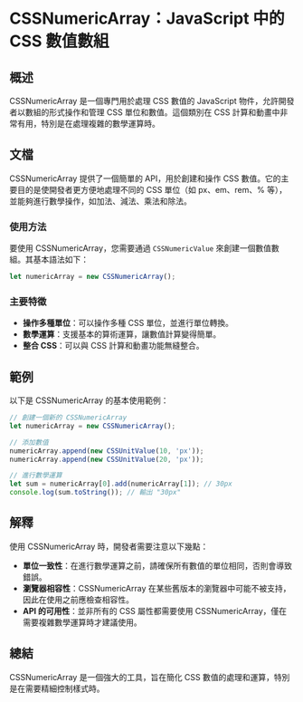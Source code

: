 <!--
Meta Description: # CSSNumericArray：JavaScript 中的 CSS 數值數組 ## 概述 CSSNumericArray 是一個專門用於處理 CSS 數值的 JavaScript 物件，允許開發者以數組的形式操作和管理 CSS 單位和數值。這個類別在 CSS 計算和動畫中非常有用，特別是在處理複...
Meta Keywords: cssnumericarray, css, numericarray, javascript, new
-->

# CSSNumericArray：JavaScript 中的 CSS 數值數組

## 概述
CSSNumericArray 是一個專門用於處理 CSS 數值的 JavaScript 物件，允許開發者以數組的形式操作和管理 CSS 單位和數值。這個類別在 CSS 計算和動畫中非常有用，特別是在處理複雜的數學運算時。

## 文檔
CSSNumericArray 提供了一個簡單的 API，用於創建和操作 CSS 數值。它的主要目的是使開發者更方便地處理不同的 CSS 單位（如 px、em、rem、% 等），並能夠進行數學操作，如加法、減法、乘法和除法。

### 使用方法
要使用 CSSNumericArray，您需要通過 `CSSNumericValue` 來創建一個數值數組。其基本語法如下：

```javascript
let numericArray = new CSSNumericArray();
```

### 主要特徵
- **操作多種單位**：可以操作多種 CSS 單位，並進行單位轉換。
- **數學運算**：支援基本的算術運算，讓數值計算變得簡單。
- **整合 CSS**：可以與 CSS 計算和動畫功能無縫整合。

## 範例
以下是 CSSNumericArray 的基本使用範例：

```javascript
// 創建一個新的 CSSNumericArray
let numericArray = new CSSNumericArray();

// 添加數值
numericArray.append(new CSSUnitValue(10, 'px'));
numericArray.append(new CSSUnitValue(20, 'px'));

// 進行數學運算
let sum = numericArray[0].add(numericArray[1]); // 30px
console.log(sum.toString()); // 輸出 "30px"
```

## 解釋
使用 CSSNumericArray 時，開發者需要注意以下幾點：
- **單位一致性**：在進行數學運算之前，請確保所有數值的單位相同，否則會導致錯誤。
- **瀏覽器相容性**：CSSNumericArray 在某些舊版本的瀏覽器中可能不被支持，因此在使用之前應檢查相容性。
- **API 的可用性**：並非所有的 CSS 屬性都需要使用 CSSNumericArray，僅在需要複雜數學運算時才建議使用。

## 總結
CSSNumericArray 是一個強大的工具，旨在簡化 CSS 數值的處理和運算，特別是在需要精細控制樣式時。
